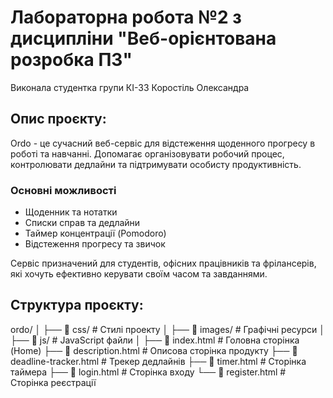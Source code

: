 # Лабораторна робота №2 з дисципліни "Веб-орієнтована розробка ПЗ"
Виконала студентка групи КІ-33 Коростіль Олександра

## Опис проєкту:
Ordo - це сучасний веб-сервіс для відстеження щоденного прогресу в роботі та навчанні. Допомагає організовувати робочий процес, контролювати дедлайни та підтримувати особисту продуктивність.

### Основні можливості
- Щоденник та нотатки
- Списки справ та дедлайни
- Таймер концентрації (Pomodoro)
- Відстеження прогресy та звичок

Сервіс призначений для студентів, офісних працівників та фрілансерів, які хочуть ефективно керувати своїм часом та завданнями.

## Структура проєкту:
ordo/
│
├── 📁 css/                    # Стилі проекту
│
├── 📁 images/                 # Графічні ресурси
│
├── 📁 js/                     # JavaScript файли
│
├── 📄 index.html              # Головна сторінка (Home)
├── 📄 description.html        # Описова сторінка продукту
├── 📄 deadline-tracker.html   # Трекер дедлайнів
├── 📄 timer.html              # Сторінка таймера
├── 📄 login.html              # Сторінка входу
└── 📄 register.html           # Сторінка реєстрації
